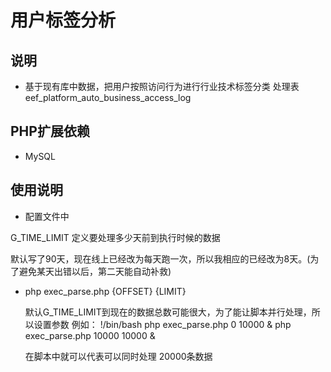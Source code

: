 用户标签分析
=====

## 说明
 - 基于现有库中数据，把用户按照访问行为进行行业技术标签分类
     处理表 eef_platform_auto_business_access_log


## PHP扩展依赖
 - MySQL

## 使用说明

 * 配置文件中
 
  G_TIME_LIMIT 定义要处理多少天前到执行时候的数据

  默认写了90天，现在线上已经改为每天跑一次，所以我相应的已经改为8天。(为了避免某天出错以后，第二天能自动补救)

 - php exec_parse.php {OFFSET} {LIMIT} 

   默认G_TIME_LIMIT到现在的数据总数可能很大，为了能让脚本并行处理，所以设置参数
   例如：
       !/bin/bash
       php exec_parse.php 0 10000 &
       php exec_parse.php 10000 10000 &

   在脚本中就可以代表可以同时处理 20000条数据
